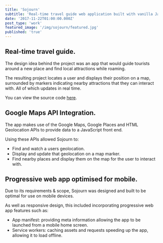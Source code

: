 ```yaml
---
title: 'Sojourn'
subtitle: 'Real-time travel guide web application built with vanilla JavaScript'
date: '2017-11-22T01:00:00.000Z'
post_type: 'work'
featured_image: '/img/sojourn/featured.jpg'
published: 'true'
---
```


## Real-time travel guide.
The design idea behind the project was an app that would guide tourists around a new place and find local attractions while roaming.

The resulting project locates a user and displays their position on a map, surrounded by markers indicating nearby attractions that they can interact with. All of which updates in real time.

You can view the source code [here](https://github.com/alexboffey/sojourn "Sojourn source code").

## Google Maps API Integration.
The app makes use of the Google Maps, Google Places and HTML Geolocation APIs to provide data to a JavaScript front end.

Using these APIs allowed Sojourn to:

- Find and watch a users geolocation.
- Display and update that geolocation on a map marker.
- Find nearby places and display them on the map for the user to interact with.

## Progressive web app optimised for mobile.
Due to its requirements & scope, Sojourn was designed and built to be optimal for use on mobile devices.

As well as responsive design, this included incorporating progressive web app features such as:

- App manifest: providing meta information allowing the app to be launched from a mobile home screen.
- Service workers: caching assets and requests speeding up the app, allowing it to load offline.
